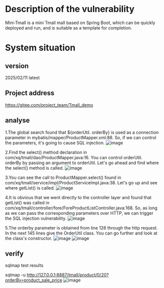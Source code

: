 # Description of the vulnerability
Mini-Tmall is a mini Tmall mall based on Spring Boot, which can be quickly deployed and run, and is suitable as a template for completion.
# System situation
## version
2025/02/11 latest
## Project address
https://gitee.com/project_team/Tmall_demo

## analyse
1.The global search found that ${orderUtil. orderBy} is used as a connection parameter in mybatis/mapper/ProductMapper.xml:88.  So, if we can control the parameters, it's going to cause SQL injection.
![image](https://github.com/user-attachments/assets/2605c63d-2d6d-4247-80df-b93339a65ce8)

2.Find the select() method declaration in com/xq/tmall/dao/ProductMapper.java:16.  You can control orderUtil. orderBy by passing an argument to orderUtil.  Let's go ahead and find where the select() method is called.
![image](https://github.com/user-attachments/assets/cbdac2e6-74d2-44a4-89fb-b5050ea0de26)

3.You can see the call to ProductMapper.select() found in com/xq/tmall/service/impl/ProductServiceImpl.java:38. Let's go up and see where getList() is called.
![image](https://github.com/user-attachments/assets/3454b37a-90d8-48c2-bf44-11b675bbe8b4)

4.It is obvious that we went directly to the controller layer and found that getList() was called in com/xq/tmall/controller/fore/ForeProductListController.java:168.  So, as long as we can pass the corresponding parameters over HTTP, we can trigger the SQL injection vulnerability.
![image](https://github.com/user-attachments/assets/16470dc7-ef6d-4b79-b30f-9691867247ca)

5.The orderby parameter is obtained from line 128 through the http request.  In the next 145 lines give the OrderUtil class.  You can go further and look at the class's constructor.
![image](https://github.com/user-attachments/assets/e3e99996-7874-4780-bf77-900170176242)
![image](https://github.com/user-attachments/assets/393d9132-0669-49c5-9a74-43e912a58ab2)
## verify
sqlmap test results

sqlmap -u http://127.0.0.1:8887/tmall/product/0/20?orderBy=product_sale_price
![image](https://github.com/user-attachments/assets/d1c33aa8-8ad3-42b2-9591-81cbdad45f71)


